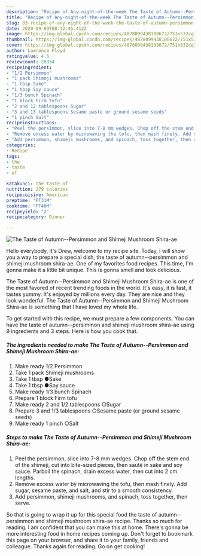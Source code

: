 ```yaml
---
description: "Recipe of Any-night-of-the-week The Taste of Autumn--Persimmon and Shimeji Mushroom Shira-ae"
title: "Recipe of Any-night-of-the-week The Taste of Autumn--Persimmon and Shimeji Mushroom Shira-ae"
slug: 83-recipe-of-any-night-of-the-week-the-taste-of-autumn-persimmon-and-shimeji-mushroom-shira-ae
date: 2020-09-09T08:12:45.412Z
image: https://img-global.cpcdn.com/recipes/4878099438108672/751x532cq70/the-taste-of-autumn-persimmon-and-shimeji-mushroom-shira-ae-recipe-main-photo.jpg
thumbnail: https://img-global.cpcdn.com/recipes/4878099438108672/751x532cq70/the-taste-of-autumn-persimmon-and-shimeji-mushroom-shira-ae-recipe-main-photo.jpg
cover: https://img-global.cpcdn.com/recipes/4878099438108672/751x532cq70/the-taste-of-autumn-persimmon-and-shimeji-mushroom-shira-ae-recipe-main-photo.jpg
author: Lawrence Floyd
ratingvalue: 4.6
reviewcount: 28334
recipeingredient:
- "1/2 Persimmon"
- "1 pack Shimeji mushrooms"
- "1 tbsp Sake"
- "1 tbsp Soy sauce"
- "1/3 bunch Spinach"
- "1 block Firm tofu"
- "2 and 12 tablespoons Sugar"
- "3 and 13 tablespoons Sesame paste or ground sesame seeds"
- "1 pinch Salt"
recipeinstructions:
- "Peel the persimmon, slice into 7-8 mm wedges. Chop off the stem end of the shimeji, cut into bite-sized pieces, then sauté in sake and soy sauce. Parboil the spinach, drain excess water, then cut into 2 cm lengths."
- "Remove excess water by microwaving the tofu, then mash finely. Add sugar, sesame paste, and salt, and stir to a smooth consistency."
- "Add persimmon, shimeji mushrooms, and spinach, toss together, then serve."
categories:
- Recipe
tags:
- the
- taste
- of

katakunci: the taste of 
nutrition: 279 calories
recipecuisine: American
preptime: "PT31M"
cooktime: "PT40M"
recipeyield: "2"
recipecategory: Dinner

---
```



![The Taste of Autumn--Persimmon and Shimeji Mushroom Shira-ae](https://img-global.cpcdn.com/recipes/4878099438108672/751x532cq70/the-taste-of-autumn-persimmon-and-shimeji-mushroom-shira-ae-recipe-main-photo.jpg)

Hello everybody, it's Drew, welcome to my recipe site. Today, I will show you a way to prepare a special dish, the taste of autumn--persimmon and shimeji mushroom shira-ae. One of my favorites food recipes. This time, I'm gonna make it a little bit unique. This is gonna smell and look delicious.



The Taste of Autumn--Persimmon and Shimeji Mushroom Shira-ae is one of the most favored of recent trending foods in the world. It's easy, it is fast, it tastes yummy. It's enjoyed by millions every day. They are nice and they look wonderful. The Taste of Autumn--Persimmon and Shimeji Mushroom Shira-ae is something that I have loved my whole life.


To get started with this recipe, we must prepare a few components. You can have the taste of autumn--persimmon and shimeji mushroom shira-ae using 9 ingredients and 3 steps. Here is how you cook that.

<!--inarticleads1-->

##### The ingredients needed to make The Taste of Autumn--Persimmon and Shimeji Mushroom Shira-ae:

1. Make ready 1/2 Persimmon
1. Take 1 pack Shimeji mushrooms
1. Take 1 tbsp ●Sake
1. Take 1 tbsp ●Soy sauce
1. Make ready 1/3 bunch Spinach
1. Prepare 1 block Firm tofu
1. Make ready 2 and 1/2 tablespoons ○Sugar
1. Prepare 3 and 1/3 tablespoons ○Sesame paste (or ground sesame seeds)
1. Make ready 1 pinch ○Salt




<!--inarticleads2-->

##### Steps to make The Taste of Autumn--Persimmon and Shimeji Mushroom Shira-ae:

1. Peel the persimmon, slice into 7-8 mm wedges. Chop off the stem end of the shimeji, cut into bite-sized pieces, then sauté in sake and soy sauce. Parboil the spinach, drain excess water, then cut into 2 cm lengths.
1. Remove excess water by microwaving the tofu, then mash finely. Add sugar, sesame paste, and salt, and stir to a smooth consistency.
1. Add persimmon, shimeji mushrooms, and spinach, toss together, then serve.




So that is going to wrap it up for this special food the taste of autumn--persimmon and shimeji mushroom shira-ae recipe. Thanks so much for reading. I am confident that you can make this at home. There's gonna be more interesting food in home recipes coming up. Don't forget to bookmark this page on your browser, and share it to your family, friends and colleague. Thanks again for reading. Go on get cooking!
